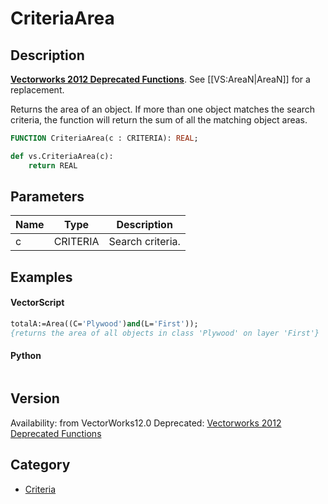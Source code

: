 # CriteriaArea

## Description
<b>[Vectorworks 2012 Deprecated Functions](../../Common/Versions/Vectorworks%202012.md)</b>. See [[VS:AreaN|AreaN]] for a replacement.

Returns the area of an object. If more than one object matches the search criteria, the function will return the sum of all the matching object areas.

```pascal
FUNCTION CriteriaArea(c : CRITERIA): REAL;
```

```python
def vs.CriteriaArea(c):
    return REAL
```

## Parameters
|Name|Type|Description|
|---|---|---|
|c|CRITERIA|Search criteria.|

## Examples
#### VectorScript ####
```pascal
totalA:=Area((C='Plywood')and(L='First'));
{returns the area of all objects in class 'Plywood' on layer 'First'}
```
#### Python ####
```python

```

## Version
Availability: from VectorWorks12.0
Deprecated: [Vectorworks 2012 Deprecated Functions](../../Common/Versions/Vectorworks%202012.md)

## Category
* [Criteria](../Categories/Criteria.md)
